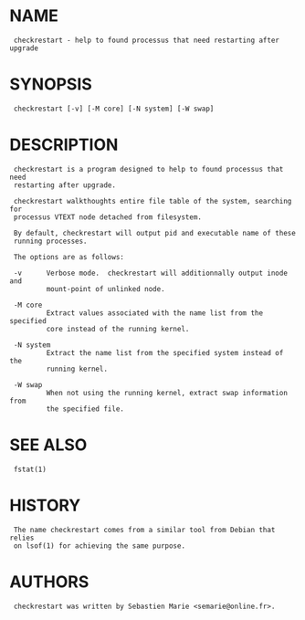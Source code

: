 
# NAME
     checkrestart - help to found processus that need restarting after upgrade

# SYNOPSIS
     checkrestart [-v] [-M core] [-N system] [-W swap]

# DESCRIPTION
     checkrestart is a program designed to help to found processus that need
     restarting after upgrade.

     checkrestart walkthoughts entire file table of the system, searching for
     processus VTEXT node detached from filesystem.

     By default, checkrestart will output pid and executable name of these
     running processes.

     The options are as follows:

     -v      Verbose mode.  checkrestart will additionnally output inode and
             mount-point of unlinked node.

     -M core
             Extract values associated with the name list from the specified
             core instead of the running kernel.

     -N system
             Extract the name list from the specified system instead of the
             running kernel.

     -W swap
             When not using the running kernel, extract swap information from
             the specified file.

# SEE ALSO
     fstat(1)

# HISTORY
     The name checkrestart comes from a similar tool from Debian that relies
     on lsof(1) for achieving the same purpose.

# AUTHORS
     checkrestart was written by Sebastien Marie <semarie@online.fr>.

